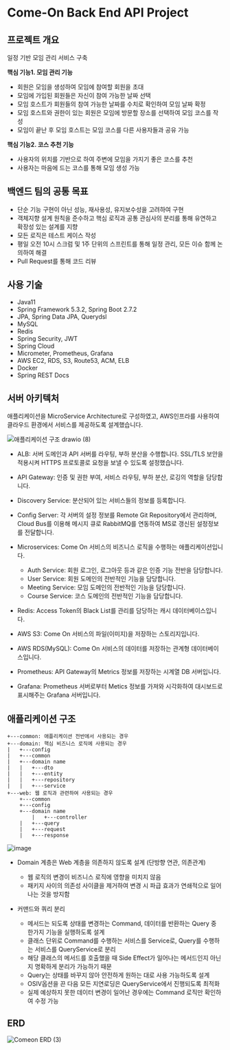 # Come-On Back End API Project

## 프로젝트 개요
일정 기반 모임 관리 서비스 구축

**핵심 기능1. 모임 관리 기능**
- 회원은 모임을 생성하여 모임에 참여할 회원을 초대
- 모임에 가입된 회원들은 자신이 참여 가능한 날짜 선택
- 모임 호스트가 회원들의 참여 가능한 날짜를 수치로 확인하여 모임 날짜 확정
- 모임 호스트와 권한이 있는 회원은 모임에 방문할 장소를 선택하여 모임 코스를 작성
- 모임이 끝난 후 모임 호스트는 모임 코스를 다른 사용자들과 공유 가능

**핵심 기능2. 코스 추천 기능**
- 사용자의 위치를 기반으로 하여 주변에 모임을 가지기 좋은 코스를 추천
- 사용자는 마음에 드는 코스를 통해 모임 생성 가능

## 백엔드 팀의 공통 목표
- 단순 기능 구현이 아닌 성능, 재사용성, 유지보수성을 고려하여 구현
- 객체지향 설계 원칙을 준수하고 핵심 로직과 공통 관심사의 분리를 통해 유연하고 확장성 있는 설계를 지향
- 모든 로직은 테스트 케이스 작성
- 평일 오전 10시 스크럼 및 1주 단위의 스프린트를 통해 일정 관리, 모든 이슈 함께 논의하여 해결
- Pull Request를 통해 코드 리뷰

## 사용 기술
- Java11
- Spring Framework 5.3.2, Spring Boot 2.7.2
- JPA, Spring Data JPA, Querydsl
- MySQL
- Redis
- Spring Security, JWT
- Spring Cloud
- Micrometer, Prometheus, Grafana
- AWS EC2, RDS, S3, Route53, ACM, ELB
- Docker
- Spring REST Docs

## 서버 아키텍처
애플리케이션을 MicroService Architecture로 구성하였고, AWS인프라를 사용하여 클라우드 환경에서 서비스를 제공하도록 설계했습니다.

![애플리케이션 구조 drawio (8)](https://user-images.githubusercontent.com/97069541/192691421-cfe92249-ba67-4762-8a01-f5dd6f787b31.png)

- ALB: 서버 도메인과 API 서버를 라우팅, 부하 분산을 수행합니다. SSL/TLS 보안을 적용시켜 HTTPS 프로토콜로 요청을 보낼 수 있도록 설정했습니다.

- API Gateway: 인증 및 권한 부여, 서비스 라우팅, 부하 분산, 로깅의 역할을 담당합니다.

- Discovery Service: 분산되어 있는 서비스들의 정보를 등록합니다.

- Config Server: 각 서버의 설정 정보를 Remote Git Repository에서 관리하며, Cloud Bus를 이용해 메시지 큐로 RabbitMQ를 연동하여 MS로 갱신된 설정정보를 전달합니다.

- Microservices: Come On 서비스의 비즈니스 로직을 수행하는 애플리케이션입니다.
    - Auth Service: 회원 로그인, 로그아웃 등과 같은 인증 기능 전반을 담당합니다.
    - User Service: 회원 도메인의 전반적인 기능을 담당합니다.
    - Meeting Service: 모임 도메인의 전반적인 기능을 담당합니다.
    - Course Service: 코스 도메인의 전반적인 기능을 담당합니다.

- Redis: Access Token의 Black List를 관리를 담당하는 캐시 데이터베이스입니다.

- AWS S3: Come On 서비스의 파일(이미지)을 저장하는 스토리지입니다.

- AWS RDS(MySQL): Come On 서비스의 데이터를 저장하는 관계형 데이터베이스입니다.

- Prometheus: API Gateway의 Metrics 정보를 저장하는 시계열 DB 서버입니다.

- Grafana: Prometheus 서버로부터 Metics 정보를 가져와 시각화하여 대시보드로 표시해주는 Grafana 서버입니다.

## 애플리케이션 구조
```
+---common: 애플리케이션 전반에서 사용되는 경우   
+---domain: 핵심 비즈니스 로직에 사용되는 경우
|   +---config
|   +---common
|   +---domain name
|   |   +---dto
|   |   +---entity
|   |   +---repository
|   |   +---service
+---web: 웹 로직과 관련하여 사용되는 경우
    +---common
    +---config
    +---domain name
		|   +---controller
    |   +---query
    |   +---request
    |   +---response
```

![image](https://user-images.githubusercontent.com/97069541/192133106-b8e07404-4978-4cec-b521-3c6c6436d90f.png)

- Domain 계층은 Web 계층을 의존하지 않도록 설계 (단방향 연관, 의존관계)
    - 웹 로직의 변경이 비즈니스 로직에 영향을 미치지 않음
    - 패키지 사이의 의존성 사이클을 제거하여 변경 시 파급 효과가 연쇄적으로 일어나는 것을 방지함

- 커맨드와 쿼리 분리
    - 메서드는 되도록 상태를 변경하는 Command, 데이터를 반환하는 Query 중 한가지 기능을 실행하도록 설계
    - 클래스 단위로 Command를 수행하는 서비스를 Service로, Query를 수행하는 서비스를 QueryService로 분리
    - 해당 클래스의 메서드를 호출했을 때 Side Effect가 일어나는 메서드인지 아닌지 명확하게 분리가 가능하기 때문
    - Query는 상태를 바꾸지 않아 안전하게 원하는 대로 사용 가능하도록 설계
    - OSIV옵션을 끈 다음 모든 지연로딩은 QueryService에서 진행되도록 최적화
    - 실제 예상하지 못한 데이터 변경이 일어난 경우에는 Command 로직만 확인하여 수정 가능

## ERD

![Comeon ERD (3)](https://user-images.githubusercontent.com/97069541/192691362-abdd469f-7142-4d7c-9cbb-b03ecfde8aac.png)



